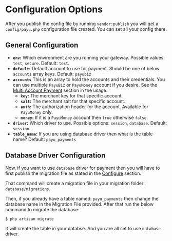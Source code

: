 # Configuration Options

After you publish the config file by running `vendor:publish` you will get a `config/payu.php` configuration file created. You can set all your config there.

## General Configuration

- **`env`:** Which environment are you running your gateway. Possible values: `test`, `secure`. Default: `test`.
- **`default`:** Default account to use for payment. Should be one of below `accounts` array keys. Default: `payubiz`
- **`accounts`** This is an array to hold the accounts and their credentials. You can use multiple `PayuBiz` or `PayuMoney` account if you desire. See the [Multi Account Payment](/usage?id=multi-account-payment) section in the usage.
    - **`key`:** The merchant key for that specific account.
    - **`salt`:** The merchant salt for that specific account.
    - **`auth`:** The  authorization header for the account. Available for `PayuMoney` only.
    - **`money`:** If it is a `PayuMoney` account then `true` otherwise `false`.
- **`driver`:** Which driver to use. Possible options: `session`, `database`. Default: `session`.
- **`table_name`:** If you are using database driver then what is the table name? Default: `payu_payments`

## Database Driver Configuration

Now, if you want to use `database` driver for payment then you will have to first publish the migration file as stated in the [Configure](/getting-started?id=configuration) section.

That command will create a migration file in your migration folder: `database/migrations`.

Then, if you already have a table named: `payu_payments` then change the database name in the Migration File provided.
After that run the below command to migrate the database:

```bash
$ php artisan migrate
```

It will create the table in your databse. And you are all set to use `database` driver.